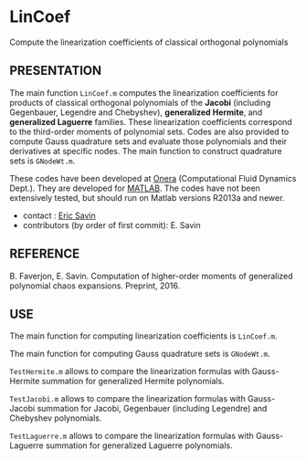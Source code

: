 # LinCoef
Compute the linearization coefficients of classical orthogonal polynomials

## PRESENTATION

The main function `LinCoef.m` computes the linearization coefficients for products of classical orthogonal polynomials
of the __Jacobi__ (including Gegenbauer, Legendre and Chebyshev), __generalized Hermite__, and __generalized Laguerre__ families.
These linearization coefficients correspond to the third-order moments of polynomial sets.
Codes are also provided to compute Gauss quadrature sets and evaluate those polynomials and their derivatives at specific
nodes. The main function to construct quadrature sets is `GNodeWt.m`.

These codes have been developed at [Onera](http://www.onera.fr) (Computational Fluid Dynamics Dept.). They are developed
for [MATLAB](http://www.mathworks.com/products/matlab/). The codes have not been extensively tested, but should run on Matlab 
versions R2013a and newer.

* contact : [Eric Savin](mailto:eric.savin@onera.fr)
* contributors (by order of first commit): E. Savin

## REFERENCE

B. Faverjon, E. Savin. Computation of higher-order moments of generalized polynomial chaos expansions. Preprint, 2016.

## USE

The main function for computing linearization coefficients is `LinCoef.m`.

The main function for computing Gauss quadrature sets is `GNodeWt.m`.

`TestHermite.m` allows to compare the linearization formulas with Gauss-Hermite summation for generalized Hermite polynomials.

`TestJacobi.m` allows to compare the linearization formulas with Gauss-Jacobi summation for Jacobi, Gegenbauer (including
Legendre) and Chebyshev polynomials.

`TestLaguerre.m` allows to compare the linearization formulas with Gauss-Laguerre summation for generalized Laguerre
polynomials.
